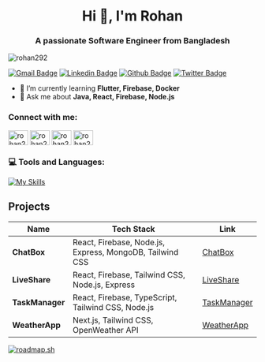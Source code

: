 <h1 align="center">Hi 👋, I'm Rohan</h1>
<h3 align="center">A passionate Software Engineer from Bangladesh</h3>

<p align="left"> <img src="https://komarev.com/ghpvc/?username=rohan292&label=Profile%20views&color=0e75b6&style=flat" alt="rohan292" /> </p>

[![Gmail Badge](https://img.shields.io/badge/-rohan292@gmail.com-c14438?style=flat&logo=Gmail&logoColor=white&link=mailto:rohan292@gmail.com)](mailto:rohan292@gmail.com) 
[![Linkedin Badge](https://img.shields.io/badge/-rohan292-0072b1?style=flat&logo=Linkedin&logoColor=white&link=https://www.linkedin.com/in/rohan292/)](https://www.linkedin.com/in/rohan292/) 
[![Github Badge](https://img.shields.io/badge/-rohan292-grey?style=flat&logo=github&logoColor=white&link=https://github.com/rohan292/)](https://www.github.com/rohan292/) 
[![Twitter Badge](https://img.shields.io/badge/-rohan292-00acee?style=flat&logo=twitter&logoColor=white&link=https://twitter.com/rohan292/)](https://www.twitter.com/rohan292/)

- 🌱 I’m currently learning **Flutter, Firebase, Docker**
- 💬 Ask me about **Java, React, Firebase, Node.js**

<h3 align="left">Connect with me:</h3>
<p align="left">
<a href="https://twitter.com/rohan292" target="blank"><img align="center" src="https://raw.githubusercontent.com/rahuldkjain/github-profile-readme-generator/master/src/images/icons/Social/twitter.svg" alt="rohan292" height="30" width="40" /></a>
<a href="https://linkedin.com/in/rohan292" target="blank"><img align="center" src="https://raw.githubusercontent.com/rahuldkjain/github-profile-readme-generator/master/src/images/icons/Social/linked-in-alt.svg" alt="rohan292" height="30" width="40" /></a>
<a href="https://www.codechef.com/users/rohan292" target="blank"><img align="center" src="https://cdn.jsdelivr.net/npm/simple-icons@3.1.0/icons/codechef.svg" alt="rohan292" height="30" width="40" /></a>
<a href="https://codeforces.com/profile/rohan292" target="blank"><img align="center" src="https://raw.githubusercontent.com/rahuldkjain/github-profile-readme-generator/master/src/images/icons/Social/codeforces.svg" alt="rohan292" height="30" width="40" /></a>
</p>

### 💻 Tools and Languages:
[![My Skills](https://skillicons.dev/icons?i=python,java,js,ts,git,flutter,react,nextjs,nodejs,postgres,cloudflare,express,mongodb,docker,ubuntu,figma)](github.com/rohan292)

## Projects

| Name                | Tech Stack                                                                                   | Link                                      |
|---------------------|-----------------------------------------------------------------------------------------------|-------------------------------------------|
| **ChatBox**          | React, Firebase, Node.js, Express, MongoDB, Tailwind CSS                                      | [ChatBox](https://chatbox.example.com)    |
| **LiveShare**        | React, Firebase, Tailwind CSS, Node.js, Express                                               | [LiveShare](https://liveshare.example.com)|
| **TaskManager**      | React, Firebase, TypeScript, Tailwind CSS, Node.js                                            | [TaskManager](https://taskmanager.com)    |
| **WeatherApp**       | Next.js, Tailwind CSS, OpenWeather API                                                       | [WeatherApp](https://weatherapp.com)      |

[![roadmap.sh](https://api.roadmap.sh/v1-badge/wide/64e6f2d9b128dce3cb6d5719?variant=light)](https://roadmap.sh)

